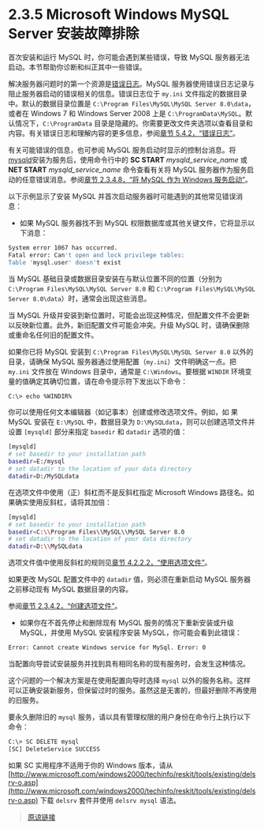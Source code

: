 # 2.3.5 Microsoft Windows MySQL Server 安装故障排除

首次安装和运行 MySQL 时，你可能会遇到某些错误，导致 MySQL 服务器无法启动。本节帮助你诊断和纠正其中一些错误。

解决服务器问题时的第一个资源是[错误日志](/mysql_glossary/mysql_glossary.html)。MySQL 服务器使用错误日志记录与阻止服务器启动的错误相关的信息。错误日志位于 `my.ini` 文件指定的数据目录中。默认的数据目录位置是 `C:\Program Files\MySQL\MySQL Server 8.0\data`，或者在 Windows 7 和 Windows Server 2008 上是 `C:\ProgramData\MySQL`。默认情况下，`C:\ProgramData` 目录是隐藏的。你需要更改文件夹选项以查看目录和内容。有关错误日志和理解内容的更多信息，参阅[章节 5.4.2，“错误日志”](/5/5.4/5.4.2/error-log.html)。

有关可能错误的信息，也可参阅 MySQL 服务启动时显示的控制台消息。将 [mysqld](/4/4.3/4.3.1/mysqld.html)安装为服务后，使用命令行中的 **SC START** *mysqld_service_name* 或 **NET START** *mysqld_service_name* 命令查看有关将 MySQL 服务器作为服务启动的任意错误消息。参阅[章节 2.3.4.8，“将 MySQL 作为 Windows 服务启动”](/2/2.3/2.3.4/2.3.4.8/windows-start-service.html)。

以下示例显示了安装 MySQL 并首次启动服务器时可能遇到的其他常见错误消息：

- 如果 MySQL 服务器找不到 MySQL 权限数据库或其他关键文件，它将显示以下消息：

```bash
System error 1067 has occurred.
Fatal error: Can't open and lock privilege tables:
Table 'mysql.user' doesn't exist
```

当 MySQL 基础目录或数据目录安装在与默认位置不同的位置（分别为 `C:\Program Files\MySQL\MySQL Server 8.0` 和 `C:\Program Files\MySQL\MySQL Server 8.0\data`）时，通常会出现这些消息。

当 MySQL 升级并安装到新位置时，可能会出现这种情况，但配置文件不会更新以反映新位置。此外，新旧配置文件可能会冲突。升级 MySQL 时，请确保删除或重命名任何旧的配置文件。

如果你已将 MySQL 安装到 `C:\Program Files\MySQL\MySQL Server 8.0` 以外的目录，请确保 MySQL 服务器通过使用配置（`my.ini`）文件明确这一点。把 `my.ini` 文件放在 Windows 目录中，通常是 `C:\Windows`。要根据 `WINDIR` 环境变量的值确定其确切位置，请在命令提示符下发出以下命令：

```bash
C:\> echo %WINDIR%
```

你可以使用任何文本编辑器（如记事本）创建或修改选项文件。例如，如 果MySQL 安装在 `E:\MySQL` 中，数据目录为 `D:\MySQLdata`，则可以创建选项文件并设置 `[mysqld]` 部分来指定 `basedir` 和 `datadir` 选项的值：

```bash
[mysqld]
# set basedir to your installation path
basedir=E:/mysql
# set datadir to the location of your data directory
datadir=D:/MySQLdata
```

在选项文件中使用（正）斜杠而不是反斜杠指定 Microsoft Windows 路径名。如果确实使用反斜杠，请将其加倍：

```bash
[mysqld]
# set basedir to your installation path
basedir=C:\\Program Files\\MySQL\\MySQL Server 8.0
# set datadir to the location of your data directory
datadir=D:\\MySQLdata
```

选项文件值中使用反斜杠的规则见[章节 4.2.2.2，“使用选项文件”](/4/4.2/4.2.2/4.2.2.2/option-files.html)。

如果更改 MySQL 配置文件中的 `datadir` 值，则必须在重新启动 MySQL 服务器之前移动现有 MySQL 数据目录的内容。

参阅[章节 2.3.4.2，“创建选项文件”](/2/2.3/2.3.4/2.3.4.2/windows-create-option-file.html)。

- 如果你在不首先停止和删除现有 MySQL 服务的情况下重新安装或升级 MySQL，并使用 MySQL 安装程序安装 MySQL，你可能会看到此错误：

```bash
Error: Cannot create Windows service for MySql. Error: 0
```

当配置向导尝试安装服务并找到具有相同名称的现有服务时，会发生这种情况。

这个问题的一个解决方案是在使用配置向导时选择 `mysql` 以外的服务名称。这样可以正确安装新服务，但保留过时的服务。虽然这是无害的，但最好删除不再使用的旧服务。

要永久删除旧的 `mysql` 服务，请以具有管理权限的用户身份在命令行上执行以下命令：

```bash
C:\> SC DELETE mysql
[SC] DeleteService SUCCESS
```

如果 SC 实用程序不适用于你的 Windows 版本，请从 [http://www.microsoft.com/windows2000/techinfo/reskit/tools/existing/delsrv-o.asp](http://www.microsoft.com/windows2000/techinfo/reskit/tools/existing/delsrv-o.asp) 下载 `delsrv` 套件并使用 `delsrv mysql` 语法。

> [原谅链接](https://dev.mysql.com/doc/refman/8.0/en/windows-troubleshooting.html)
